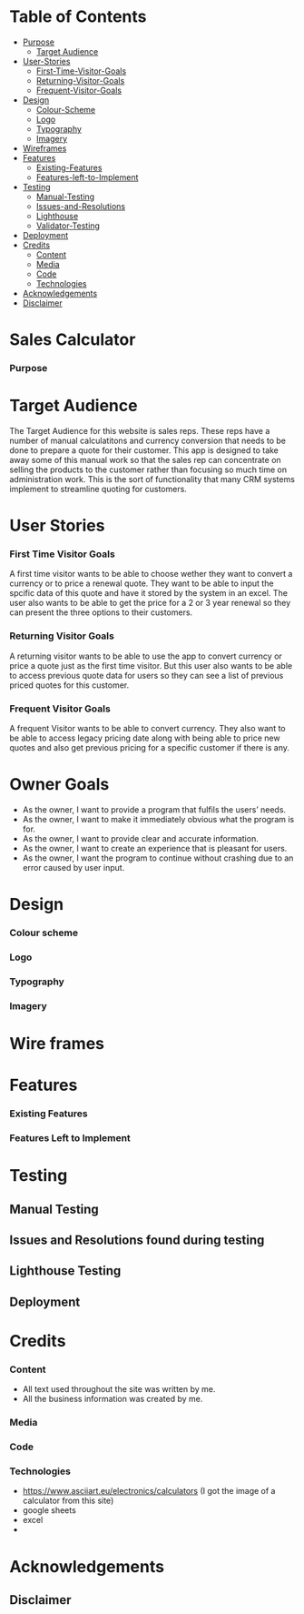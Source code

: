 # Table of Contents

- [Purpose](#purpose)
    - [Target Audience](#target-audience)
- [User-Stories](#user-stories)
    - [First-Time-Visitor-Goals](#first-time-visitor-goals)
    - [Returning-Visitor-Goals](#returning-visitor-goals)
    - [Frequent-Visitor-Goals](#frequent-visitor-goals)
- [Design](#design)
    - [Colour-Scheme](#colour-scheme)
    - [Logo](#logo)
    - [Typography](#typography)
    - [Imagery](#imagery)
- [Wireframes](#wire-frames)
- [Features](#features)
    - [Existing-Features](#existing-features)
    - [Features-left-to-Implement](#features-left-to-implement)
- [Testing](#testing)
    - [Manual-Testing](#manual-testing)
    - [Issues-and-Resolutions](#issues-and-resolutions-found-during-testing)
    - [Lighthouse](#lighthouse-testing)
    - [Validator-Testing](#validator-testing)
- [Deployment](#deployment)
- [Credits](#credits)
    - [Content](#content)
    - [Media](#media)
    - [Code](#code)
    - [Technologies](#technologies)
- [Acknowledgements](#acknowledgements)
- [Disclaimer](#disclaimer)



# Sales Calculator

### Purpose


# Target Audience
The Target Audience for this website is sales reps. These reps have a number of manual calculatitons and currency conversion that needs to be done to prepare a quote for their customer. This app is designed to take away some of this manual work so that the sales rep can concentrate on selling the products to the customer rather than focusing so much time on administration work.
This is the sort of functionality that many CRM systems implement to streamline quoting for customers. 

# User Stories
### First Time Visitor Goals
A first time visitor wants to be able to choose wether they want to convert a currency or to price a renewal quote. They want to be able to input the spcific data of this quote and have it stored by the system in an excel. The user also wants to be able to get the price for a 2 or 3 year renewal so they can present the three options to their customers.
### Returning Visitor Goals
A returning visitor wants to be able to use the app to convert currency or price a quote just as the first time visitor. But this user also wants to be able to access previous quote data for users so they can see a list of previous priced quotes for this customer.

### Frequent Visitor Goals
A frequent Visitor wants to be able to convert currency. They also want to be able to access legacy pricing date along with being able to price new quotes and also get previous pricing for a specific customer if there is any.


# Owner Goals
- As the owner, I want to provide a program that fulfils the users’ needs.
- As the owner, I want to make it immediately obvious what the program is for.
- As the owner, I want to provide clear and accurate information.
- As the owner, I want to create an experience that is pleasant for users.
- As the owner, I want the program to continue without crashing due to an error caused by user input.

# Design

### Colour scheme


### Logo 


### Typography


### Imagery


# Wire frames


# Features 

### Existing Features




### Features Left to Implement


# Testing 

## Manual Testing




## Issues and Resolutions found during testing


## Lighthouse Testing


## Deployment

# Credits 

### Content 

- All text used throughout the site was written by me.
- All the business information was created by me.

### Media

### Code


### Technologies
- https://www.asciiart.eu/electronics/calculators (I got the image of a calculator from this site)
- google sheets
- excel 
-


# Acknowledgements



## Disclaimer



